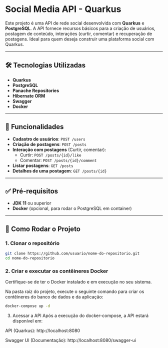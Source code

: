 # Social Media API - Quarkus

Este projeto é uma API de rede social desenvolvida com **Quarkus** e **PostgreSQL**. A API fornece recursos básicos para a criação de usuários, postagem de conteúdo, interações (curtir, comentar) e recuperação de postagens. Ideal para quem deseja construir uma plataforma social com Quarkus.

---

## 🛠️ Tecnologias Utilizadas

- **Quarkus**
- **PostgreSQL**
- **Panache Repositories**
- **Hibernate ORM**
- **Swagger**
- **Docker**

---

## 🚀 Funcionalidades

- **Cadastro de usuários**: `POST /users`
- **Criação de postagens**: `POST /posts`
- **Interação com postagens** (Curtir, comentar): 
  - Curtir: `POST /posts/{id}/like`
  - Comentar: `POST /posts/{id}/comment`
- **Listar postagens**: `GET /posts`
- **Detalhes de uma postagem**: `GET /posts/{id}`

---

## ✅ Pré-requisitos

- **JDK 11** ou superior
- **Docker** (opcional, para rodar o PostgreSQL em container)

---

## 🐳 Como Rodar o Projeto

### 1. Clonar o repositório
```bash
git clone https://github.com/usuario/nome-do-repositorio.git
cd nome-do-repositorio
```
### 2. Criar e executar os contêineres Docker
Certifique-se de ter o Docker instalado e em execução no seu sistema.

Na pasta raiz do projeto, execute o seguinte comando para criar os contêineres do banco de dados e da aplicação:

```bash
docker-compose up -d
```
3. Acessar a API
Após a execução do docker-compose, a API estará disponível em:

API (Quarkus): http://localhost:8080

Swagger UI (Documentação): http://localhost:8080/swagger-ui
